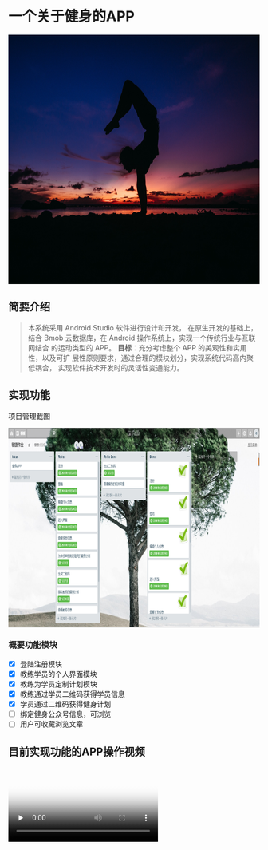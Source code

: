 # 一个关于健身的APP
<img src="./another/img/simon-hajducki-1321456-unsplash.jpg" width = "900" height = "500" alt="图片名称" align=center />

## 简要介绍

> 本系统采用 Android Studio 软件进行设计和开发，
> 在原生开发的基础上， 结合 Bmob 云数据库，在 Android 操作系统上，实现一个传统行业与互联网结合 的运动类型的 APP。
> **目标**：充分考虑整个 APP 的美观性和实用性，以及可扩 展性原则要求，通过合理的模块划分，实现系统代码高内聚低耦合，
> 实现软件技术开发时的灵活性变通能力。

## 实现功能
项目管理截图

<img src="./another/img/Trello项目管理截图.jpg" width = "700" height = "400" alt="图片名称" align=center />

### 概要功能模块
* [x] 登陆注册模块
* [x] 教练学员的个人界面模块
* [x] 教练为学员定制计划模块
* [x] 教练通过学员二维码获得学员信息
* [x] 学员通过二维码获得健身计划
* [ ] 绑定健身公众号信息，可浏览
* [ ] 用户可收藏浏览文章

## 目前实现功能的APP操作视频

<video id="video" controls="" preload="none" poster="./another/img/simon-hajducki-1321456-unsplash.jpg">
   <source id="mp4" src="./another/video/%E5%BD%95%E5%B1%8F.mp4" type="video/mp4">
</video>
